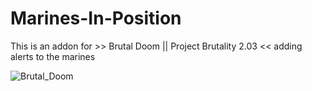 # Marines-In-Position
This is an addon for >> Brutal Doom || Project Brutality 2.03 << adding alerts to the marines 

![Brutal_Doom](https://user-images.githubusercontent.com/78381898/109348909-c09ec900-783a-11eb-8ad5-bf5dad9f3b5d.png)
